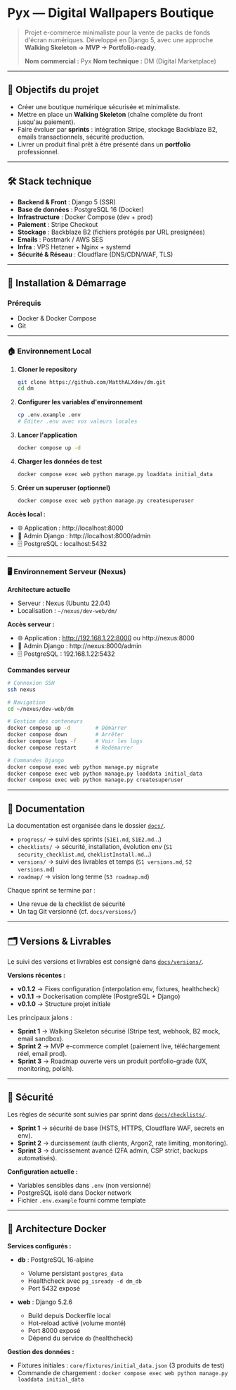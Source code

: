 # Pyx — Digital Wallpapers Boutique

> Projet e-commerce minimaliste pour la vente de packs de fonds d'écran numériques.
> Développé en Django 5, avec une approche **Walking Skeleton → MVP → Portfolio-ready**.
>
> **Nom commercial :** Pyx
> **Nom technique :** DM (Digital Marketplace)

---

## 🎯 Objectifs du projet

- Créer une boutique numérique sécurisée et minimaliste.
- Mettre en place un **Walking Skeleton** (chaîne complète du front jusqu'au paiement).
- Faire évoluer par **sprints** : intégration Stripe, stockage Backblaze B2, emails transactionnels, sécurité production.
- Livrer un produit final prêt à être présenté dans un **portfolio** professionnel.

---

## 🛠️ Stack technique

- **Backend & Front** : Django 5 (SSR)
- **Base de données** : PostgreSQL 16 (Docker)
- **Infrastructure** : Docker Compose (dev + prod)
- **Paiement** : Stripe Checkout
- **Stockage** : Backblaze B2 (fichiers protégés par URL presignées)
- **Emails** : Postmark / AWS SES
- **Infra** : VPS Hetzner + Nginx + systemd
- **Sécurité & Réseau** : Cloudflare (DNS/CDN/WAF, TLS)

---

## 🚀 Installation & Démarrage

### Prérequis

- Docker & Docker Compose
- Git

---

### 🏠 Environnement Local

1. **Cloner le repository**

   ```bash
   git clone https://github.com/MatthALXdev/dm.git
   cd dm
   ```

2. **Configurer les variables d'environnement**

   ```bash
   cp .env.example .env
   # Éditer .env avec vos valeurs locales
   ```

3. **Lancer l'application**

   ```bash
   docker compose up -d
   ```

4. **Charger les données de test**

   ```bash
   docker compose exec web python manage.py loaddata initial_data
   ```

5. **Créer un superuser (optionnel)**

   ```bash
   docker compose exec web python manage.py createsuperuser
   ```

**Accès local :**
- 🌐 Application : http://localhost:8000
- 🔧 Admin Django : http://localhost:8000/admin
- 🗄️ PostgreSQL : localhost:5432

---

### 🖥️ Environnement Serveur (Nexus)

**Architecture actuelle**
- Serveur : Nexus (Ubuntu 22.04)
- Localisation : `~/nexus/dev-web/dm/`

**Accès serveur :**
- 🌐 Application : http://192.168.1.22:8000 ou http://nexus:8000
- 🔧 Admin Django : http://nexus:8000/admin
- 🗄️ PostgreSQL : 192.168.1.22:5432

**Commandes serveur**

```bash
# Connexion SSH
ssh nexus

# Navigation
cd ~/nexus/dev-web/dm

# Gestion des conteneurs
docker compose up -d        # Démarrer
docker compose down         # Arrêter
docker compose logs -f      # Voir les logs
docker compose restart      # Redémarrer

# Commandes Django
docker compose exec web python manage.py migrate
docker compose exec web python manage.py loaddata initial_data
docker compose exec web python manage.py createsuperuser
```

---

## 📂 Documentation

La documentation est organisée dans le dossier [`docs/`](./docs/).

- `progress/` → suivi des sprints (`S1E1.md`, `S1E2.md`…)
- `checklists/` → sécurité, installation, évolution env (`S1 security_checklist.md`, `cheklistInstall.md`…)
- `versions/` → suivi des livrables et temps (`S1 versions.md`, `S2 versions.md`)
- `roadmap/` → vision long terme (`S3 roadmap.md`)

Chaque sprint se termine par :

- Une revue de la checklist de sécurité
- Un tag Git versionné (cf. `docs/versions/`)

---

## 🗂️ Versions & Livrables

Le suivi des versions et livrables est consigné dans [`docs/versions/`](./docs/versions/).

**Versions récentes :**
- **v0.1.2** → Fixes configuration (interpolation env, fixtures, healthcheck)
- **v0.1.1** → Dockerisation complète (PostgreSQL + Django)
- **v0.1.0** → Structure projet initiale

Les principaux jalons :

- **Sprint 1** → Walking Skeleton sécurisé (Stripe test, webhook, B2 mock, email sandbox).
- **Sprint 2** → MVP e-commerce complet (paiement live, téléchargement réel, email prod).
- **Sprint 3** → Roadmap ouverte vers un produit portfolio-grade (UX, monitoring, polish).

---

## 🔐 Sécurité

Les règles de sécurité sont suivies par sprint dans [`docs/checklists/`](./docs/checklists/).

- **Sprint 1** → sécurité de base (HSTS, HTTPS, Cloudflare WAF, secrets en env).
- **Sprint 2** → durcissement (auth clients, Argon2, rate limiting, monitoring).
- **Sprint 3** → durcissement avancé (2FA admin, CSP strict, backups automatisés).

**Configuration actuelle :**
- Variables sensibles dans `.env` (non versionné)
- PostgreSQL isolé dans Docker network
- Fichier `.env.example` fourni comme template

---

## 🐳 Architecture Docker

**Services configurés :**

- **db** : PostgreSQL 16-alpine
  - Volume persistant `postgres_data`
  - Healthcheck avec `pg_isready -d dm_db`
  - Port 5432 exposé

- **web** : Django 5.2.6
  - Build depuis Dockerfile local
  - Hot-reload activé (volume monté)
  - Port 8000 exposé
  - Dépend du service `db` (healthcheck)

**Gestion des données :**
- Fixtures initiales : `core/fixtures/initial_data.json` (3 produits de test)
- Commande de chargement : `docker compose exec web python manage.py loaddata initial_data`

